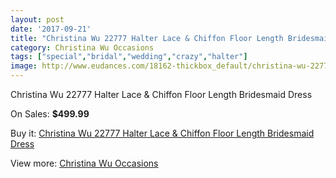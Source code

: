 ```yaml
---
layout: post
date: '2017-09-21'
title: "Christina Wu 22777 Halter Lace & Chiffon Floor Length Bridesmaid Dress"
category: Christina Wu Occasions
tags: ["special","bridal","wedding","crazy","halter"]
image: http://www.eudances.com/18162-thickbox_default/christina-wu-22777-halter-lace-chiffon-floor-length-bridesmaid-dress.jpg
---
```

Christina Wu 22777 Halter Lace & Chiffon Floor Length Bridesmaid Dress

On Sales: **$499.99**
<a href="https://www.eudances.com/en/christina-wu-occasions/5299-christina-wu-22777-halter-lace-chiffon-floor-length-bridesmaid-dress.html"><amp-img layout="responsive" width="600" height="600" src="//www.eudances.com/18162-thickbox_default/christina-wu-22777-halter-lace-chiffon-floor-length-bridesmaid-dress.jpg" alt="Christina Wu 22777 Halter Lace & Chiffon Floor Length Bridesmaid Dress 0" /></a>
<a href="https://www.eudances.com/en/christina-wu-occasions/5299-christina-wu-22777-halter-lace-chiffon-floor-length-bridesmaid-dress.html"><amp-img layout="responsive" width="600" height="600" src="//www.eudances.com/18163-thickbox_default/christina-wu-22777-halter-lace-chiffon-floor-length-bridesmaid-dress.jpg" alt="Christina Wu 22777 Halter Lace & Chiffon Floor Length Bridesmaid Dress 1" /></a>

Buy it: [Christina Wu 22777 Halter Lace & Chiffon Floor Length Bridesmaid Dress](https://www.eudances.com/en/christina-wu-occasions/5299-christina-wu-22777-halter-lace-chiffon-floor-length-bridesmaid-dress.html "Christina Wu 22777 Halter Lace & Chiffon Floor Length Bridesmaid Dress")

View more: [Christina Wu Occasions](https://www.eudances.com/en/59-christina-wu-occasions "Christina Wu Occasions")